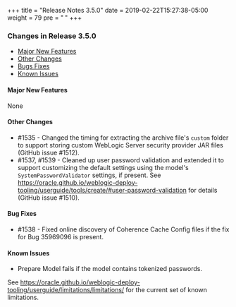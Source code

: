 +++
title = "Release Notes 3.5.0"
date = 2019-02-22T15:27:38-05:00
weight = 79
pre = "<b> </b>"
+++


### Changes in Release 3.5.0
- [Major New Features](#major-new-features)
- [Other Changes](#other-changes)
- [Bugs Fixes](#bug-fixes)
- [Known Issues](#known-issues)


#### Major New Features
None

#### Other Changes
- #1535 - Changed the timing for extracting the archive file's `custom` folder to support storing custom WebLogic Server
  security provider JAR files (GitHub issue #1512).
- #1537, #1539 - Cleaned up user password validation and extended it to support customizing the default settings
  using the model's `SystemPasswordValidator` settings, if present.  See
  https://oracle.github.io/weblogic-deploy-tooling/userguide/tools/create/#user-password-validation for details
  (GitHub issue #1510).

#### Bug Fixes
- #1538 - Fixed online discovery of Coherence Cache Config files if the fix for Bug 35969096 is present.

#### Known Issues
- Prepare Model fails if the model contains tokenized passwords.

See https://oracle.github.io/weblogic-deploy-tooling/userguide/limitations/limitations/ for the current set of known limitations.
